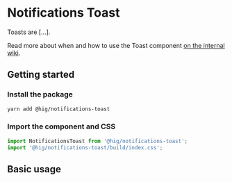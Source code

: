 # Notifications Toast

Toasts are [...].

<!-- TODO: Write description -->

Read more about when and how to use the Toast component [on the internal wiki](https://wiki.autodesk.com/display/HIG/Toasts).

## Getting started

### Install the package

```bash
yarn add @hig/notifications-toast
```

### Import the component and CSS

```js
import NotificationsToast from '@hig/notifications-toast';
import '@hig/notifications-toast/build/index.css';
```

## Basic usage

<!-- TODO: Write usage description -->
